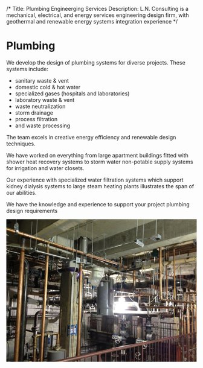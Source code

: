 /*
Title: Plumbing Engineerging Services
Description: L.N. Consulting is a mechanical, electrical, and energy services engineering design firm, with geothermal and renewable energy systems integration experience
*/

# Plumbing

<div>
	<div class="row">
		<div class="col-md-6" >
			<div class="well" >
				<p>
					We develop the design of plumbing systems for diverse projects. 
					These systems include: 
				</p>
				<ul>
					<li>sanitary waste &amp; vent</li>
					<li>domestic cold &amp; hot water</li>
					<li>specialized gases (hospitals and laboratories)</li>
					<li>laboratory waste &amp; vent</li>
					<li>waste neutralization</li>
					<li>storm drainage</li>
					<li>process filtration</li>
					<li>and waste processing</li>
				</ul>
				<p>
					The team excels in creative energy efficiency and renewable design techniques. 
				</p>
				<p>
					We have worked on everything from large apartment buildings fitted with shower heat recovery systems to storm water non-potable supply systems for irrigation and water closets. 
				</p>
				<p>
					Our experience with specialized water filtration systems which support kidney dialysis systems to large steam heating plants illustrates the span of our abilities. 
				</p>
				<p>
					We have the knowledge and experience to support your project plumbing design requirements
				</p>
			</div>
		</div>
		<div class="col-md-6" >
			<img class="img-responsive img-rounded" src="/files/MEP_Room_Virginia_Tech.JPG" >
		</div>
	</div>
</div>